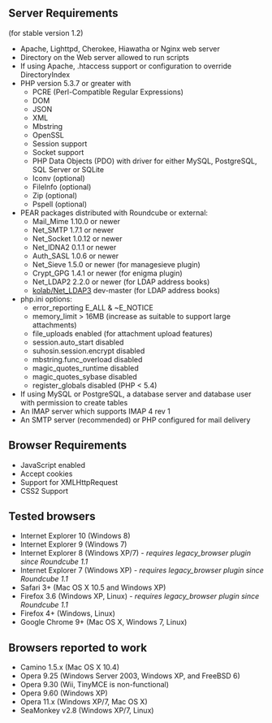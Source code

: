 ## Server Requirements

(for stable version 1.2)

 * Apache, Lighttpd, Cherokee, Hiawatha or Nginx web server
 * Directory on the Web server allowed to run scripts
 * If using Apache, .htaccess support or configuration to override DirectoryIndex
 * PHP version 5.3.7 or greater with
    * PCRE (Perl-Compatible Regular Expressions)
    * DOM
    * JSON
    * XML
    * Mbstring
    * OpenSSL
    * Session support
    * Socket support
    * PHP Data Objects (PDO) with driver for either MySQL, PostgreSQL, SQL Server or SQLite
    * Iconv (optional)
    * FileInfo (optional)
    * Zip (optional)
    * Pspell (optional)
 * PEAR packages distributed with Roundcube or external:
   * Mail_Mime 1.10.0 or newer
   * Net_SMTP 1.7.1 or newer
   * Net_Socket 1.0.12 or newer
   * Net_IDNA2 0.1.1 or newer
   * Auth_SASL 1.0.6 or newer
   * Net_Sieve 1.5.0 or newer (for managesieve plugin)
   * Crypt_GPG 1.4.1 or newer (for enigma plugin)
   * Net_LDAP2 2.2.0 or newer (for LDAP address books)
   * [kolab/Net_LDAP3](https://git.kolab.org/diffusion/PNL/php-net_ldap.git) dev-master (for LDAP address books)
 * php.ini options:
    * error_reporting E_ALL & ~E_NOTICE
    * memory_limit > 16MB (increase as suitable to support large attachments)
    * file_uploads enabled (for attachment upload features)
    * session.auto_start disabled
    * suhosin.session.encrypt disabled
    * mbstring.func_overload disabled
    * magic_quotes_runtime disabled
    * magic_quotes_sybase disabled
    * register_globals disabled (PHP < 5.4)
 * If using MySQL or PostgreSQL, a database server and database user with permission to create tables
 * An IMAP server which supports IMAP 4 rev 1
 * An SMTP server (recommended) or PHP configured for mail delivery

## Browser Requirements

 * JavaScript enabled
 * Accept cookies
 * Support for XMLHttpRequest
 * CSS2 Support

## Tested browsers

 * Internet Explorer 10 (Windows 8)
 * Internet Explorer 9 (Windows 7)
 * Internet Explorer 8 (Windows XP/7) - _requires legacy_browser plugin since Roundcube 1.1_
 * Internet Explorer 7 (Windows XP) - _requires legacy_browser plugin since Roundcube 1.1_
 * Safari 3+ (Mac OS X 10.5 and Windows XP)
 * Firefox 3.6 (Windows XP, Linux) - _requires legacy_browser plugin since Roundcube 1.1_
 * Firefox 4+ (Windows, Linux)
 * Google Chrome 9+ (Mac OS X, Windows 7, Linux)

## Browsers reported to work

 * Camino 1.5.x (Mac OS X 10.4)
 * Opera 9.25 (Windows Server 2003, Windows XP, and FreeBSD 6)
 * Opera 9.30 (Wii, TinyMCE is non-functional)
 * Opera 9.60 (Windows XP)
 * Opera 11.x (Windows XP/7, Mac OS X)
 * SeaMonkey v2.8 (Windows XP/7, Linux)